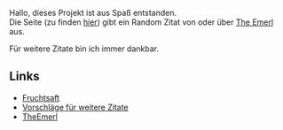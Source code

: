 Hallo, dieses Projekt ist aus Spaß entstanden.  
Die Seite (zu finden [hier](http://veyxos.de/fruchtsaft)) gibt ein Random Zitat von oder über [The Emerl](https://twitter.com/TheEmerl) aus.  

Für weitere Zitate bin ich immer dankbar.

## Links
- [Fruchtsaft](http://veyxos.de/fruchtsaft)
- [Vorschläge für weitere Zitate](https://twitter.com/itent/tweet?hashtag=fruchtsaft&via=veyxos)
- [TheEmerl](https://twitter.com/TheEmerl)
